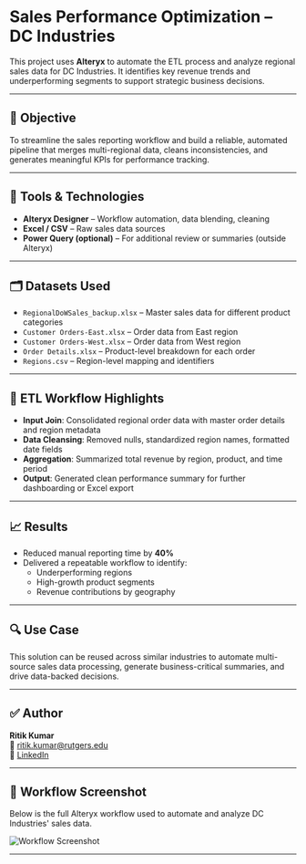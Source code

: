 # Sales Performance Optimization – DC Industries

This project uses **Alteryx** to automate the ETL process and analyze regional sales data for DC Industries. It identifies key revenue trends and underperforming segments to support strategic business decisions.

---

## 📌 Objective

To streamline the sales reporting workflow and build a reliable, automated pipeline that merges multi-regional data, cleans inconsistencies, and generates meaningful KPIs for performance tracking.

---

## 🧰 Tools & Technologies

- **Alteryx Designer** – Workflow automation, data blending, cleaning
- **Excel / CSV** – Raw sales data sources
- **Power Query (optional)** – For additional review or summaries (outside Alteryx)

---

## 🗂️ Datasets Used

- `RegionalDoWSales_backup.xlsx` – Master sales data for different product categories
- `Customer Orders-East.xlsx` – Order data from East region
- `Customer Orders-West.xlsx` – Order data from West region
- `Order Details.xlsx` – Product-level breakdown for each order
- `Regions.csv` – Region-level mapping and identifiers

---

## 🔄 ETL Workflow Highlights

- **Input Join**: Consolidated regional order data with master order details and region metadata
- **Data Cleansing**: Removed nulls, standardized region names, formatted date fields
- **Aggregation**: Summarized total revenue by region, product, and time period
- **Output**: Generated clean performance summary for further dashboarding or Excel export

---

## 📈 Results

- Reduced manual reporting time by **40%**
- Delivered a repeatable workflow to identify:
  - Underperforming regions
  - High-growth product segments
  - Revenue contributions by geography

---

## 🔍 Use Case

This solution can be reused across similar industries to automate multi-source sales data processing, generate business-critical summaries, and drive data-backed decisions.

---

## ✅ Author

**Ritik Kumar**  
📧 ritik.kumar@rutgers.edu  
🔗 [LinkedIn](https://www.linkedin.com/in/ritik-kumar-b9999b221)

---

## 🔧 Workflow Screenshot

Below is the full Alteryx workflow used to automate and analyze DC Industries' sales data.

![Workflow Screenshot](images/workflow_screenshot.png)

---

